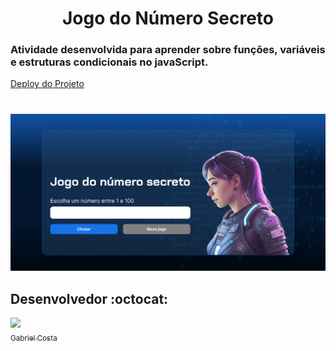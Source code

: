 <h1 align = "center"> Jogo do Número Secreto </h1>
<h3>Atividade desenvolvida para aprender sobre funções, variáveis e estruturas condicionais no javaScript.</h3> 


<a href = "https://jogodonumerosecreto-rbvec5qm0-gabrielcscs-projects.vercel.app"> Deploy do Projeto<a>
#
<img src="./img/Imagen_Pagina.png" alt="Imagem da Paginha Principal">

## Desenvolvedor :octocat:

[<img src="https://github.com/Gabrielcscs.png" width=115><br><sub>Gabriel Costa</sub>](https://github.com/Gabrielcscs) 

